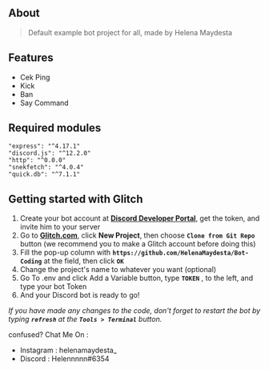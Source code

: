 ## About
> Default example bot project for all, made by Helena Maydesta

## Features
* Cek Ping
* Kick
* Ban
* Say Command

## Required modules
```
"express": "^4.17.1"
"discord.js": "^12.2.0"
"http": "^0.0.0"
"snekfetch": "^4.0.4"
"quick.db": "^7.1.1"
```

## Getting started with Glitch

1.  Create your bot account at **[Discord Developer Portal](https://discordapp.com/developers)**, get the token, and invite him to your server
2.  Go to **[Glitch.com](https://glitch.com)**, click **New Project**, then choose **`Clone from Git Repo`** button (we recommend you to make a Glitch account before doing this)
3.  Fill the pop-up column with **`https://github.com/HelenaMaydesta/Bot-Coding`** at the field, then click **`OK`**
4.  Change the project's name to whatever you want (optional)
5.  Go To .env and click Add a Variable button, type **`TOKEN`** , to the left, and type your bot Token
5.  And your Discord bot is ready to go!

_If you have made any changes to the code, don't forget to restart the bot by typing **`refresh`** at the **`Tools > Terminal`** button._

confused? Chat Me On :
* Instagram : helenamaydesta_
* Discord : Helennnnn#6354
